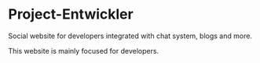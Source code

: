 # Project-Entwickler
Social website for developers integrated with chat system, blogs and more.

This website is mainly focused for developers.